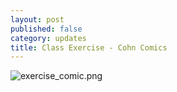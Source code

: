 ```yaml
---
layout: post
published: false
category: updates
title: Class Exercise - Cohn Comics
---
```

![exercise_comic.png]({{site.baseurl}}/assets/exercise_comic.png)
